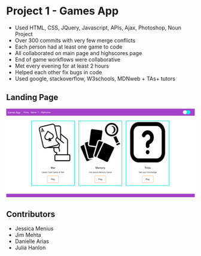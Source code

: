 # Project 1 - Games App

- Used HTML, CSS, JQuery, Javascript, APIs, Ajax, Photoshop, Noun Project
- Over 300 commits with very few merge conflicts
- Each person had at least one game to code
- All collaborated on main page and highscores page
- End of game workflows were collaborative
- Met every evening for at least 2 hours
- Helped each other fix bugs in code
- Used google, stackoverflow, W3schools, MDNweb + TAs+ tutors

## Landing Page

![demo](assets/darkmode.gif)

## Contributors
 - Jessica Menius
 - Jim Mehta
 - Danielle Arias
 - Julia Hanlon
